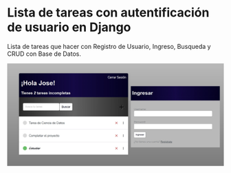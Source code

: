 # Lista de tareas con autentificación de usuario en Django
Lista de tareas que hacer con Registro de Usuario, Ingreso, Busqueda y CRUD con Base de Datos.

![DEMO](./MyDjangoFirstApp.jpg)
